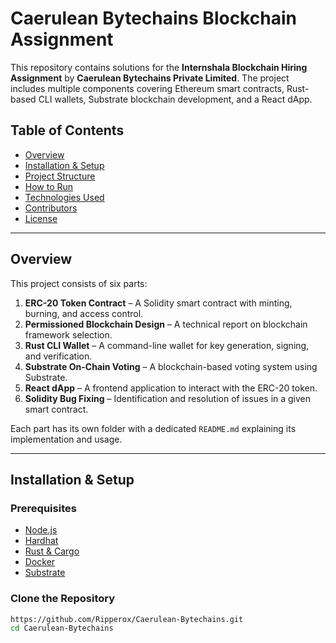 # Caerulean Bytechains Blockchain Assignment

This repository contains solutions for the **Internshala Blockchain Hiring Assignment** by **Caerulean Bytechains Private Limited**. The project includes multiple components covering Ethereum smart contracts, Rust-based CLI wallets, Substrate blockchain development, and a React dApp.

## Table of Contents
- [Overview](#overview)
- [Installation & Setup](#installation--setup)
- [Project Structure](#project-structure)
- [How to Run](#how-to-run)
- [Technologies Used](#technologies-used)
- [Contributors](#contributors)
- [License](#license)

---

## Overview

This project consists of six parts:
1. **ERC-20 Token Contract** – A Solidity smart contract with minting, burning, and access control.
2. **Permissioned Blockchain Design** – A technical report on blockchain framework selection.
3. **Rust CLI Wallet** – A command-line wallet for key generation, signing, and verification.
4. **Substrate On-Chain Voting** – A blockchain-based voting system using Substrate.
5. **React dApp** – A frontend application to interact with the ERC-20 token.
6. **Solidity Bug Fixing** – Identification and resolution of issues in a given smart contract.

Each part has its own folder with a dedicated `README.md` explaining its implementation and usage.

---

## Installation & Setup

### Prerequisites
- [Node.js](https://nodejs.org/)
- [Hardhat](https://hardhat.org/)
- [Rust & Cargo](https://www.rust-lang.org/)
- [Docker](https://www.docker.com/)
- [Substrate](https://substrate.dev/)

### Clone the Repository
```sh
https://github.com/Ripperox/Caerulean-Bytechains.git
cd Caerulean-Bytechains
